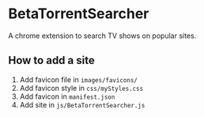 # BetaTorrentSearcher

A chrome extension to search TV shows on popular sites.

## How to add a site

1. Add favicon file in `images/favicons/`
2. Add favicon style in `css/myStyles.css`
3. Add favicon in `manifest.json`
4. Add site in `js/BetaTorrentSearcher.js`
